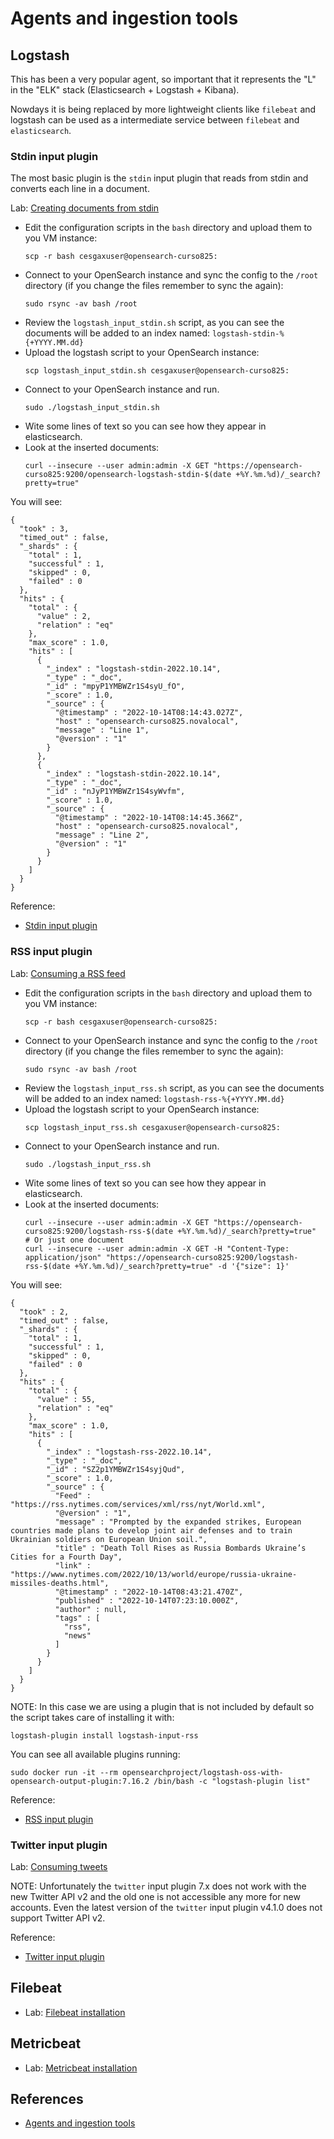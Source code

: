 # Agents and ingestion tools
## Logstash
This has been a very popular agent, so important that it represents the "L" in the "ELK" stack (Elasticsearch + Logstash + Kibana).

Nowdays it is being replaced by more lightweight clients like `filebeat` and logstash can be used as a intermediate service between `filebeat` and `elasticsearch`.

### Stdin input plugin
The most basic plugin is the `stdin` input plugin that reads from stdin and converts each line in a document.

Lab: [Creating documents from stdin](logstash/logstash_input_stdin.sh)
- Edit the configuration scripts in the `bash` directory and upload them to you VM instance:
    ```
    scp -r bash cesgaxuser@opensearch-curso825:
    ```
- Connect to your OpenSearch instance and sync the config to the `/root` directory (if you change the files remember to sync the again):
    ```
    sudo rsync -av bash /root
    ```
- Review the `logstash_input_stdin.sh` script, as you can see the documents will be added to an index named: `logstash-stdin-%{+YYYY.MM.dd}`
- Upload the logstash script to your OpenSearch instance:
    ```
    scp logstash_input_stdin.sh cesgaxuser@opensearch-curso825:
    ```
- Connect to your OpenSearch instance and run.
    ```
    sudo ./logstash_input_stdin.sh
    ```
- Wite some lines of text so you can see how they appear in elasticsearch.
- Look at the inserted documents:
    ```
    curl --insecure --user admin:admin -X GET "https://opensearch-curso825:9200/opensearch-logstash-stdin-$(date +%Y.%m.%d)/_search?pretty=true"
    ```

You will see:
```
{
  "took" : 3,
  "timed_out" : false,
  "_shards" : {
    "total" : 1,
    "successful" : 1,
    "skipped" : 0,
    "failed" : 0
  },
  "hits" : {
    "total" : {
      "value" : 2,
      "relation" : "eq"
    },
    "max_score" : 1.0,
    "hits" : [
      {
        "_index" : "logstash-stdin-2022.10.14",
        "_type" : "_doc",
        "_id" : "mpyP1YMBWZr1S4syU_fO",
        "_score" : 1.0,
        "_source" : {
          "@timestamp" : "2022-10-14T08:14:43.027Z",
          "host" : "opensearch-curso825.novalocal",
          "message" : "Line 1",
          "@version" : "1"
        }
      },
      {
        "_index" : "logstash-stdin-2022.10.14",
        "_type" : "_doc",
        "_id" : "nJyP1YMBWZr1S4syWvfm",
        "_score" : 1.0,
        "_source" : {
          "@timestamp" : "2022-10-14T08:14:45.366Z",
          "host" : "opensearch-curso825.novalocal",
          "message" : "Line 2",
          "@version" : "1"
        }
      }
    ]
  }
}
```

Reference:
- [Stdin input plugin](https://www.elastic.co/guide/en/logstash/7.10/plugins-inputs-stdin.html)

### RSS input plugin
Lab: [Consuming a RSS feed](logstash/logstash_input_rss.sh)

- Edit the configuration scripts in the `bash` directory and upload them to you VM instance:
    ```
    scp -r bash cesgaxuser@opensearch-curso825:
    ```
- Connect to your OpenSearch instance and sync the config to the `/root` directory (if you change the files remember to sync the again):
    ```
    sudo rsync -av bash /root
    ```
- Review the `logstash_input_rss.sh` script, as you can see the documents will be added to an index named: `logstash-rss-%{+YYYY.MM.dd}`
- Upload the logstash script to your OpenSearch instance:
    ```
    scp logstash_input_rss.sh cesgaxuser@opensearch-curso825:
    ```
- Connect to your OpenSearch instance and run.
    ```
    sudo ./logstash_input_rss.sh
    ```
- Wite some lines of text so you can see how they appear in elasticsearch.
- Look at the inserted documents:
    ```
    curl --insecure --user admin:admin -X GET "https://opensearch-curso825:9200/logstash-rss-$(date +%Y.%m.%d)/_search?pretty=true"
    # Or just one document
    curl --insecure --user admin:admin -X GET -H "Content-Type: application/json" "https://opensearch-curso825:9200/logstash-rss-$(date +%Y.%m.%d)/_search?pretty=true" -d '{"size": 1}'
    ```

You will see:
```
{
  "took" : 2,
  "timed_out" : false,
  "_shards" : {
    "total" : 1,
    "successful" : 1,
    "skipped" : 0,
    "failed" : 0
  },
  "hits" : {
    "total" : {
      "value" : 55,
      "relation" : "eq"
    },
    "max_score" : 1.0,
    "hits" : [
      {
        "_index" : "logstash-rss-2022.10.14",
        "_type" : "_doc",
        "_id" : "SZ2p1YMBWZr1S4syjQud",
        "_score" : 1.0,
        "_source" : {
          "Feed" : "https://rss.nytimes.com/services/xml/rss/nyt/World.xml",
          "@version" : "1",
          "message" : "Prompted by the expanded strikes, European countries made plans to develop joint air defenses and to train Ukrainian soldiers on European Union soil.",
          "title" : "Death Toll Rises as Russia Bombards Ukraine’s Cities for a Fourth Day",
          "link" : "https://www.nytimes.com/2022/10/13/world/europe/russia-ukraine-missiles-deaths.html",
          "@timestamp" : "2022-10-14T08:43:21.470Z",
          "published" : "2022-10-14T07:23:10.000Z",
          "author" : null,
          "tags" : [
            "rss",
            "news"
          ]
        }
      }
    ]
  }
}
```


NOTE: In this case we are using a plugin that is not included by default so the script takes care of installing it with:
```
logstash-plugin install logstash-input-rss
```

You can see all available plugins running:
```
sudo docker run -it --rm opensearchproject/logstash-oss-with-opensearch-output-plugin:7.16.2 /bin/bash -c "logstash-plugin list"
```

Reference:
- [RSS input plugin](https://www.elastic.co/guide/en/logstash/7.10/plugins-inputs-rss.html)

### Twitter input plugin
Lab: [Consuming tweets](logstash/logstash_input_twitter.sh)

NOTE: Unfortunately the `twitter` input plugin 7.x does not work with the new Twitter API v2 and the old one is not accessible any more for new accounts.
Even the latest version of the `twitter` input plugin v4.1.0 does not support Twitter API v2.

Reference:
- [Twitter input plugin](https://www.elastic.co/guide/en/logstash/7.10/plugins-inputs-twitter.html)

## Filebeat
- Lab: [Filebeat installation](exercises/filebeat.md) 

## Metricbeat
- Lab: [Metricbeat installation](exercises/metricbeat.md) 

## References
- [Agents and ingestion tools](https://opensearch.org/docs/latest/clients/agents-and-ingestion-tools/index/)
